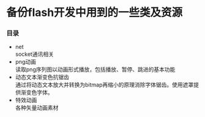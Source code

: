 备份flash开发中用到的一些类及资源
==
### 目录
* net<br>
socket通讯相关
* png动画<br>
读取png序列图以动画形式播放，包括播放、暂停、跳进的基本功能
* 动态文本渐变色抗锯齿<br>
通过将动态文本放大并转换为bitmap再缩小的原理消除字体锯齿。使用遮罩提供渐变色字体。
* 特效动画<br>
各种矢量动画素材
